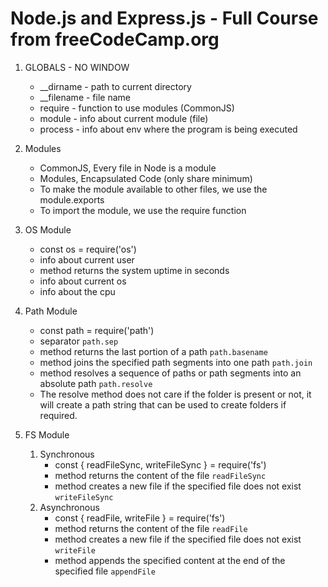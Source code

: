 # Node.js and Express.js - Full Course from freeCodeCamp.org

1. GLOBALS - NO WINDOW
   - __dirname - path to current directory
   - __filename - file name
   - require - function to use modules (CommonJS)
   - module - info about current module (file)
   - process - info about env where the program is being executed

2. Modules
    - CommonJS, Every file in Node is a module
    - Modules, Encapsulated Code (only share minimum)
    - To make the module available to other files, we use the module.exports
    - To import the module, we use the require function

3. OS Module
    - const os = require('os')
    - info about current user
    - method returns the system uptime in seconds
    - info about current os
    - info about the cpu

4. Path Module
    - const path = require('path')
    - separator `path.sep`
    - method returns the last portion of a path `path.basename`
    - method joins the specified path segments into one path `path.join`
    - method resolves a sequence of paths or path segments into an absolute path `path.resolve`
    - The resolve method does not care if the folder is present or not, it will create a path string that can be used to create folders if required.

5. FS Module
    1. Synchronous
        - const { readFileSync, writeFileSync } = require('fs')
        - method returns the content of the file `readFileSync`
        - method creates a new file if the specified file does not exist `writeFileSync`
    2. Asynchronous
        - const { readFile, writeFile } = require('fs')
        - method returns the content of the file `readFile`
        - method creates a new file if the specified file does not exist `writeFile`
        - method appends the specified content at the end of the specified file `appendFile`